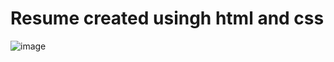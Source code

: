 # Resume created usingh html and css
![image](https://github.com/junjio1/Resume/assets/56657915/fca8407f-09bc-473f-bca0-abdf834b4ac7)

